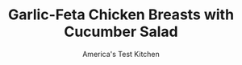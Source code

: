 ---
layout: ../../layouts/MarkdownPostLayout.astro
title: Garlic-Feta Chicken Breasts with Cucumber Salad
author: America's Test Kitchen
pubDate: 2023-03-15
description: "Dont know what to do with the feta in your fridge? This recipe—which uses feta to season both the chicken and the cucumber salad—is here to help."
image_url: https://res.cloudinary.com/hksqkdlah/image/upload/ar_1:1,c_fill,dpr_2.0,f_auto,fl_lossy.progressive.strip_profile,g_faces:auto,q_auto:low,w_344/SFS_FetaStuffedChickenCucumberSalad-18_ubjfpu
tags: ["Main Courses","Vegetables","Cheese","Weeknight","Salads"]
calories: 2355
protein: 53
carbohydrates: 6
fats: 
fiber: 1
ingredients: ["3 ounces, feta cheese, crumbled (¾ cup)","3 tablespoons, extra-virgin olive oil, divided","1 , garlic clove, minced","½ teaspoon, dried oregano","4 (10-ounce), bone-in split chicken breasts, trimmed","1¾ teaspoons, table salt, divided","½ teaspoon, pepper","¼ cup plain, whole-milk Greek yogurt","1 , English cucumber, halved lengthwise and sliced thin crosswise","½ , red onion, sliced thin","¼ cup, chopped fresh mint"]
serves: 4
time: "55 minutes"
instructions: ["Adjust oven rack to middle position and heat oven to 425 degrees. Mash feta, 2 tablespoons oil, garlic, and oregano in bowl until coarse paste forms. Reserve ¼ cup feta mixture for salad. Pat chicken dry with paper towels. Use your fingers to gently loosen center portion of skin covering each breast. Using spoon, place 1 tablespoon remaining feta mixture underneath skin over center of each breast. Gently press on skin to spread out feta mixture. Sprinkle chicken with 1½ teaspoons salt and pepper.","Heat remaining 1 tablespoon oil in 12-inch ovensafe skillet over medium-high heat until just smoking. Add chicken skin side down and cook until golden brown, about 6 minutes. Flip chicken and transfer skillet to oven. Roast until chicken registers 160 degrees, 18 to 20 minutes. Transfer chicken to platter.","Combine yogurt, reserved ¼ cup feta mixture, and remaining ¼ teaspoon salt in large bowl. Add cucumber, onion, and mint and toss to combine. Serve chicken with salad."]
nutrition: ["674 mg Potassium","515 mg Phosphorus","206 mg Calcium","2 mg Iron","77 mg Magnesium","999 mg Sodium","2 mg Zinc","38 g Fat","22 mg Niacin (B3)","17 g Monounsaturated","5 g Polyunsaturated","3 mg Vitamin C","1 µg Vitamin D","172 mg Cholesterol","12 g Saturated","1 g Fiber","31 µg Folate (food)","3 g Sugars","20 µg Vitamin K","257 g Water","6 g Carbs","31 µg Folate equivalent (total)","53 g Protein","2 mg Vitamin E","1 µg Vitamin B12","1 mg Vitamin B6","105 µg Vitamin A","588 kcal Energy","2355 calories"]
notes: "It is important to buy chicken breasts with the skin still attached and intact; otherwise, the feta mixture will leak out."
---